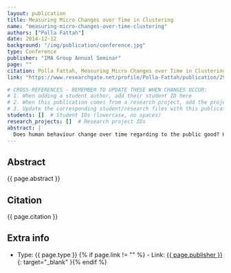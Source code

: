 ```yaml
---
layout: publication
title: Measuring Micro Changes over Time in Clustering
name: "measuring-micro-changes-over-time-clustering"
authors: ["Polla Fattah"]
date: 2014-12-12
background: "/img/publication/conference.jpg"
type: Conference
publisher: "IMA Group Annual Seminar"
page: ""
citation: Polla Fattah, Measuring Micro Changes over Time in Clustering, IMA Group Annual Seminar on Intelligent Modelling, 2020
link: "https://www.researchgate.net/profile/Polla-Fattah/publication/291830749_Measuring_Micro_Changes_over_Time_in_Clustering/links/56a6ca0f08aeded22e354667/Measuring-Micro-Changes-over-Time-in-Clustering.pdf"

# CROSS-REFERENCES - REMEMBER TO UPDATE THESE WHEN CHANGES OCCUR:
# 1. When adding a student author, add their student ID here
# 2. When this publication comes from a research project, add the project ID here
# 3. Update the corresponding student/research files with this publication ID
students: []  # Student IDs (lowercase, no spaces)
research_projects: []  # Research project IDs
abstract: |
  Does human behaviour change over time regarding to the public good? How it can be measured?
---
```


## Abstract

{{ page.abstract }}

## Citation

{{ page.citation }}

## Extra info

- Type: {{ page.type }}
{% if page.link != "" %} - Link: [ {{ page.publisher }} ]({{page.link}}){: target="\_blank" }{% endif %}
